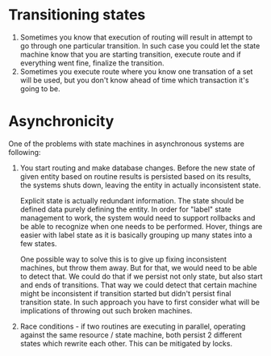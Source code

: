 # Transitioning states
1. Sometimes you know that execution of routing will result in attempt to go through one particular transition. In
such case you could let the state machine know that you are starting transition, execute route and if everything went fine,
finalize the transition. 
2. Sometimes you execute route where you know one transation of a set will be used, but you don't know ahead of time
which transaction it's going to be. 


# Asynchronicity
One of the problems with state machines in asynchronous systems are following:

1. You start routing and make database changes. Before the new state of given entity based on routine results is persisted 
based on its results, the systems shuts down, leaving the entity in actually inconsistent state.
 
   Explicit state is actually redundant information. The state should be defined data purely defining the entity. In order
   for "label" state management to work, the system would need to support rollbacks and be able to recognize when 
   one needs to be performed. Hover, things are easier with label state as it is basically grouping up many states into a few states.
   
   One possible way to solve this is to give up fixing inconsistent machines, but throw them away. But for that, we would need to 
   be able to detect that. We could do that if we persist not only state, but also start and ends of transitions. That way
   we could detect that certain machine might be inconsistent if transition started but didn't persist final transition state.
   In such approach you have to first consider what will be implications of throwing out such broken machines.   

2. Race conditions - if two routines are executing in parallel, operating against the same resource / state machine,
both persist 2 different states which rewrite each other. This can be mitigated by locks. 

